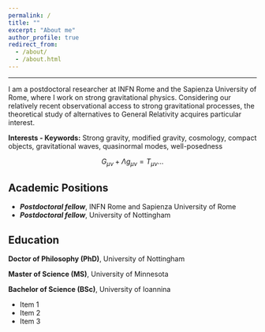 ```yaml
---
permalink: /
title: ""
excerpt: "About me"
author_profile: true
redirect_from: 
  - /about/
  - /about.html
---
```



------
I am a postdoctoral researcher at INFN Rome and the Sapienza University of Rome, where I work on strong gravitational physics. Considering our relatively recent observational access to strong gravitational processes, the theoretical study of alternatives to General Relativity acquires particular interest.


**Interests - Keywords:**
Strong gravity, modified gravity, cosmology, compact objects, gravitational waves, quasinormal modes, well-posedness

$$
\begin{equation*}
G_{\mu\nu}+\Lambda g_{\mu\nu}=T_{\mu\nu}\ldots
\end{equation*}
$$

Academic Positions
------
- ***Postdoctoral fellow***, INFN Rome and Sapienza University of Rome
- ***Postdoctoral fellow***, University of Nottingham

Education
------
<i class="fas fa-fw fa-graduation-cap"></i> **Doctor of Philosophy (PhD)**, University of Nottingham

<i class="fas fa-fw fa-graduation-cap"></i> **Master of Science (MS)**, University of Minnesota

<i class="fas fa-fw fa-graduation-cap"></i> **Bachelor of Science (BSc)**, University of Ioannina



<ul>
  <li>Item 1</li>
  <li>Item 2</li>
  <li>Item 3</li>
</ul>